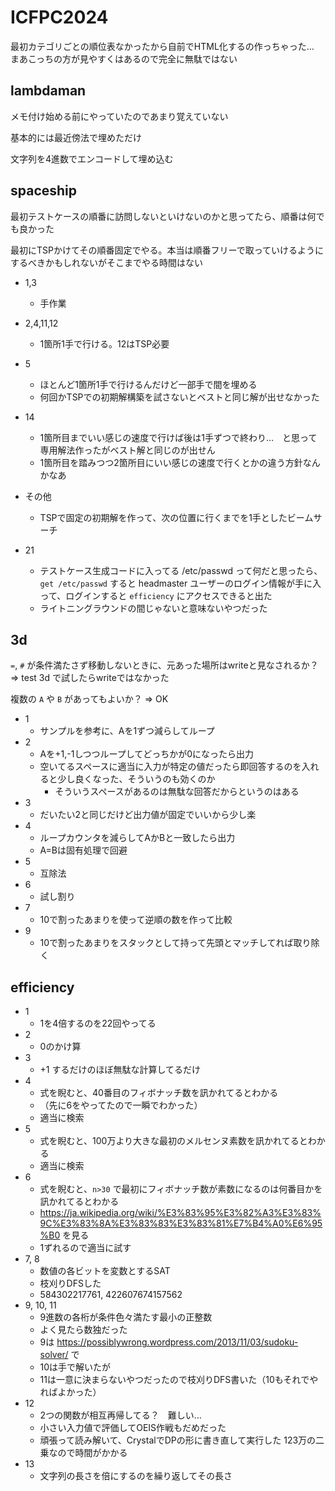 # ICFPC2024

最初カテゴリごとの順位表なかったから自前でHTML化するの作っちゃった…  
まあこっちの方が見やすくはあるので完全に無駄ではない


## lambdaman

メモ付け始める前にやっていたのであまり覚えていない

基本的には最近傍法で埋めただけ

文字列を4進数でエンコードして埋め込む


## spaceship

最初テストケースの順番に訪問しないといけないのかと思ってたら、順番は何でも良かった

最初にTSPかけてその順番固定でやる。本当は順番フリーで取っていけるようにするべきかもしれないがそこまでやる時間はない

* 1,3
  * 手作業
* 2,4,11,12
  * 1箇所1手で行ける。12はTSP必要
* 5
  * ほとんど1箇所1手で行けるんだけど一部手で間を埋める
  * 何回かTSPでの初期解構築を試さないとベストと同じ解が出せなかった
* 14
  * 1箇所目までいい感じの速度で行けば後は1手ずつで終わり…　と思って専用解法作ったがベスト解と同じのが出せん
  * 1箇所目を踏みつつ2箇所目にいい感じの速度で行くとかの違う方針なんかなあ
* その他
  * TSPで固定の初期解を作って、次の位置に行くまでを1手としたビームサーチ


* 21
  * テストケース生成コードに入ってる /etc/passwd って何だと思ったら、 `get /etc/passwd` すると headmaster ユーザーのログイン情報が手に入って、ログインすると `efficiency` にアクセスできると出た
  * ライトニングラウンドの間じゃないと意味ないやつだった

## 3d

`=`, `#` が条件満たさず移動しないときに、元あった場所はwriteと見なされるか？ => test 3d で試したらwriteではなかった

複数の `A` や `B` があってもよいか？ => OK

* 1
  * サンプルを参考に、Aを1ずつ減らしてループ
* 2
  * Aを+1,-1しつつループしてどっちかが0になったら出力
  * 空いてるスペースに適当に入力が特定の値だったら即回答するのを入れると少し良くなった、そういうのも効くのか
    * そういうスペースがあるのは無駄な回答だからというのはある
* 3
  * だいたい2と同じだけど出力値が固定でいいから少し楽
* 4
  * ループカウンタを減らしてAかBと一致したら出力
  * A=Bは固有処理で回避
* 5
  * 互除法
* 6
  * 試し割り
* 7
  * 10で割ったあまりを使って逆順の数を作って比較
* 9
  * 10で割ったあまりをスタックとして持って先頭とマッチしてれば取り除く


## efficiency

* 1
  * 1を4倍するのを22回やってる
* 2
  * 0のかけ算
* 3
  * +1 するだけのほぼ無駄な計算してるだけ
* 4 
  * 式を睨むと、40番目のフィボナッチ数を訊かれてるとわかる
  * （先に6をやってたので一瞬でわかった）
  * 適当に検索
* 5 
  * 式を睨むと、100万より大きな最初のメルセンヌ素数を訊かれてるとわかる
  * 適当に検索
* 6 
  * 式を睨むと、`n>30` で最初にフィボナッチ数が素数になるのは何番目かを訊かれてるとわかる
  * https://ja.wikipedia.org/wiki/%E3%83%95%E3%82%A3%E3%83%9C%E3%83%8A%E3%83%83%E3%83%81%E7%B4%A0%E6%95%B0 を見る
  * 1ずれるので適当に試す
* 7, 8 
  * 数値の各ビットを変数とするSAT
  * 枝刈りDFSした
  * 584302217761, 422607674157562
* 9, 10, 11 
  * 9進数の各桁が条件色々満たす最小の正整数
  * よく見たら数独だった
  * 9は https://possiblywrong.wordpress.com/2013/11/03/sudoku-solver/ で
  * 10は手で解いたが
  * 11は一意に決まらないやつだったので枝刈りDFS書いた（10もそれでやればよかった）
* 12
  * 2つの関数が相互再帰してる？　難しい…
  * 小さい入力値で評価してOEIS作戦もだめだった
  * 頑張って読み解いて、CrystalでDPの形に書き直して実行した 123万の二乗なので時間がかかる
* 13
  * 文字列の長さを倍にするのを繰り返してその長さ
